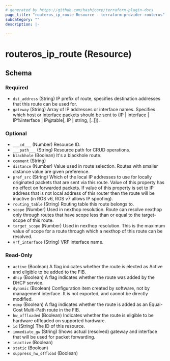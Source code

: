 ```yaml
---
# generated by https://github.com/hashicorp/terraform-plugin-docs
page_title: "routeros_ip_route Resource - terraform-provider-routeros"
subcategory: ""
description: |-
  
---
```


# routeros_ip_route (Resource)





<!-- schema generated by tfplugindocs -->
## Schema

### Required

- `dst_address` (String) IP prefix of route, specifies destination addresses that this route can be used for.
- `gateway` (String) Array of IP addresses or interface names. Specifies which host or interface packets should be sent to (IP | interface | IP%interface | IP@table[, IP | string, [..]]).

### Optional

- `___id___` (Number) Resource ID.
- `___path___` (String) Resource path for CRUD operations.
- `blackhole` (Boolean) It's a blackhole route.
- `comment` (String)
- `distance` (Number) Value used in route selection. Routes with smaller distance value are given preference.
- `pref_src` (String) Which of the local IP addresses to use for locally originated packets that are sent via this route. Value of this property has no effect on forwarded packets. If value of this property is set to IP address that is not local address of this router then the route will be inactive (in ROS v6, ROS v7 allows IP spoofing).
- `routing_table` (String) Routing table this route belongs to.
- `scope` (Number) Used in nexthop resolution. Route can resolve nexthop only through routes that have scope less than or equal to the target-scope of this route.
- `target_scope` (Number) Used in nexthop resolution. This is the maximum value of scope for a route through which a nexthop of this route can be resolved.
- `vrf_interface` (String) VRF interface name.

### Read-Only

- `active` (Boolean) A flag indicates whether the route is elected as Active and eligible to be added to the FIB.
- `dhcp` (Boolean) A flag indicates whether the route was added by the DHCP service.
- `dynamic` (Boolean) Configuration item created by software, not by management interface. It is not exported, and cannot be directly modified.
- `ecmp` (Boolean) A flag indicates whether the route is added as an Equal-Cost Multi-Path route in the FIB.
- `hw_offloaded` (Boolean) Indicates whether the route is eligible to be hardware offloaded on supported hardware.
- `id` (String) The ID of this resource.
- `immediate_gw` (String) Shows actual (resolved) gateway and interface that will be used for packet forwarding.
- `inactive` (Boolean)
- `static` (Boolean)
- `suppress_hw_offload` (Boolean)


